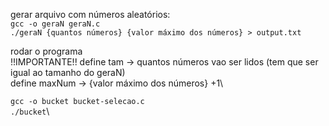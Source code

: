 gerar arquivo com números aleatórios:\
`gcc -o geraN geraN.c`\
`./geraN {quantos números} {valor máximo dos números} > output.txt`

rodar o programa\
!!IMPORTANTE!!
define tam -> quantos números vao ser lidos (tem que ser igual ao tamanho do geraN)\
define maxNum -> {valor máximo dos números} +1\

`gcc -o bucket bucket-selecao.c`\
`./bucket`\

